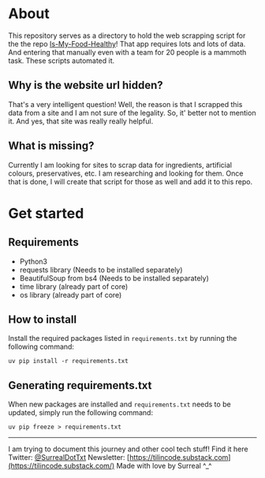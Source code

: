 # About

This repository serves as a directory to hold the web scrapping script for the the repo [Is-My-Food-Healthy](https://github.com/surreal30/Is-My-Food-Healthy)!
That app requires lots and lots of data. And entering that manually even with a team for 20 people is a mammoth task. These scripts automated it.

## Why is the website url hidden?

That's a very intelligent question! Well, the reason is that I scrapped this data from a site and I am not sure of the legality. So, it' better not to mention it. And yes, that site was really really helpful.

## What is missing?

Currently I am looking for sites to scrap data for ingredients, artificial colours, preservatives, etc. I am researching and looking for them. Once that is done, I will create that script for those as well and add it to this repo.

# Get started

## Requirements

- Python3
- requests library (Needs to be installed separately)
- BeautifulSoup from bs4 (Needs to be installed separately)
- time library (already part of core)
- os library (already part of core)

## How to install

Install the required packages listed in `requirements.txt` by running the following command:

```
uv pip install -r requirements.txt
```

## Generating requirements.txt

When new packages are installed and `requirements.txt` needs to be updated, simply run the following command:

```
uv pip freeze > requirements.txt
```

---

I am trying to document this journey and other cool tech stuff! Find it here
Twitter: [@SurrealDotTxt](https://x.com/SurrealDotTxt)
Newsletter: [https://tilincode.substack.com](https://tilincode.substack.com/)
Made with love by Surreal \^\_^
